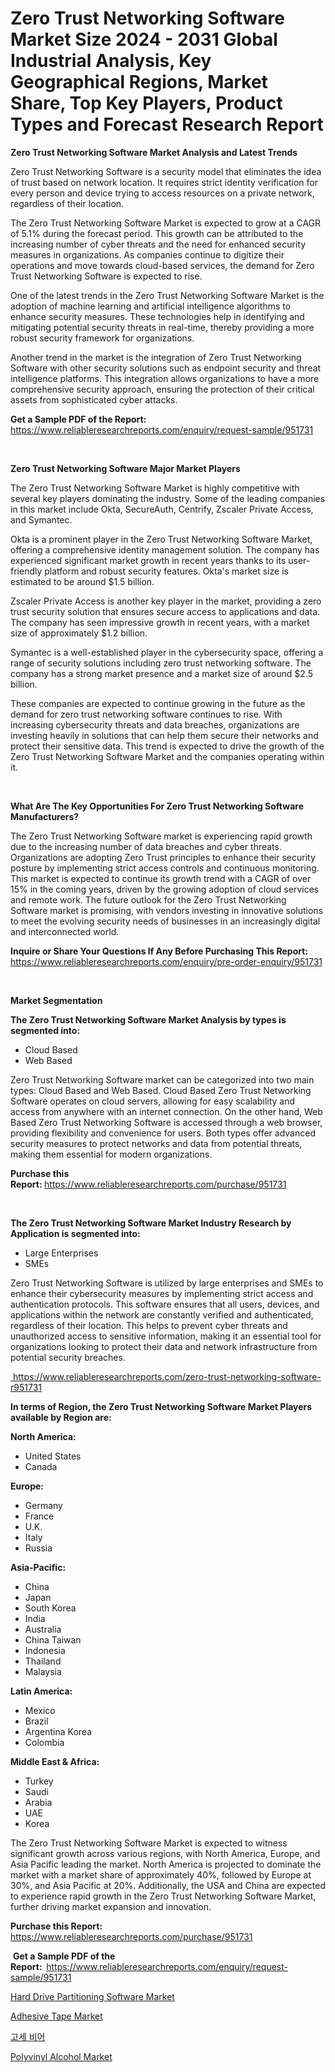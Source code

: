 <p><h1>Zero Trust Networking Software Market Size 2024 - 2031 Global Industrial Analysis, Key Geographical Regions, Market Share, Top Key Players, Product Types and Forecast Research Report</h1></p><p><strong>Zero Trust Networking Software Market Analysis and Latest Trends</strong></p>
<p><p>Zero Trust Networking Software is a security model that eliminates the idea of trust based on network location. It requires strict identity verification for every person and device trying to access resources on a private network, regardless of their location.</p><p>The Zero Trust Networking Software Market is expected to grow at a CAGR of 5.1% during the forecast period. This growth can be attributed to the increasing number of cyber threats and the need for enhanced security measures in organizations. As companies continue to digitize their operations and move towards cloud-based services, the demand for Zero Trust Networking Software is expected to rise.</p><p>One of the latest trends in the Zero Trust Networking Software Market is the adoption of machine learning and artificial intelligence algorithms to enhance security measures. These technologies help in identifying and mitigating potential security threats in real-time, thereby providing a more robust security framework for organizations.</p><p>Another trend in the market is the integration of Zero Trust Networking Software with other security solutions such as endpoint security and threat intelligence platforms. This integration allows organizations to have a more comprehensive security approach, ensuring the protection of their critical assets from sophisticated cyber attacks.</p></p>
<p><strong>Get a Sample PDF of the Report:&nbsp;</strong> <a href="https://www.reliableresearchreports.com/enquiry/request-sample/951731">https://www.reliableresearchreports.com/enquiry/request-sample/951731</a></p>
<p>&nbsp;</p>
<p><strong>Zero Trust Networking Software Major Market Players</strong></p>
<p><p>The Zero Trust Networking Software Market is highly competitive with several key players dominating the industry. Some of the leading companies in this market include Okta, SecureAuth, Centrify, Zscaler Private Access, and Symantec.</p><p>Okta is a prominent player in the Zero Trust Networking Software Market, offering a comprehensive identity management solution. The company has experienced significant market growth in recent years thanks to its user-friendly platform and robust security features. Okta's market size is estimated to be around $1.5 billion.</p><p>Zscaler Private Access is another key player in the market, providing a zero trust security solution that ensures secure access to applications and data. The company has seen impressive growth in recent years, with a market size of approximately $1.2 billion.</p><p>Symantec is a well-established player in the cybersecurity space, offering a range of security solutions including zero trust networking software. The company has a strong market presence and a market size of around $2.5 billion.</p><p>These companies are expected to continue growing in the future as the demand for zero trust networking software continues to rise. With increasing cybersecurity threats and data breaches, organizations are investing heavily in solutions that can help them secure their networks and protect their sensitive data. This trend is expected to drive the growth of the Zero Trust Networking Software Market and the companies operating within it.</p></p>
<p>&nbsp;</p>
<p><strong>What Are The Key Opportunities For Zero Trust Networking Software Manufacturers?</strong></p>
<p><p>The Zero Trust Networking Software market is experiencing rapid growth due to the increasing number of data breaches and cyber threats. Organizations are adopting Zero Trust principles to enhance their security posture by implementing strict access controls and continuous monitoring. This market is expected to continue its growth trend with a CAGR of over 15% in the coming years, driven by the growing adoption of cloud services and remote work. The future outlook for the Zero Trust Networking Software market is promising, with vendors investing in innovative solutions to meet the evolving security needs of businesses in an increasingly digital and interconnected world.</p></p>
<p><strong>Inquire or Share Your Questions If Any Before Purchasing This Report:</strong> <a href="https://www.reliableresearchreports.com/enquiry/pre-order-enquiry/951731">https://www.reliableresearchreports.com/enquiry/pre-order-enquiry/951731</a></p>
<p>&nbsp;</p>
<p><strong>Market Segmentation</strong></p>
<p><strong>The Zero Trust Networking Software Market Analysis by types is segmented into:</strong></p>
<p><ul><li>Cloud Based</li><li>Web Based</li></ul></p>
<p><p>Zero Trust Networking Software market can be categorized into two main types: Cloud Based and Web Based. Cloud Based Zero Trust Networking Software operates on cloud servers, allowing for easy scalability and access from anywhere with an internet connection. On the other hand, Web Based Zero Trust Networking Software is accessed through a web browser, providing flexibility and convenience for users. Both types offer advanced security measures to protect networks and data from potential threats, making them essential for modern organizations.</p></p>
<p><strong>Purchase this Report:&nbsp;</strong><a href="https://www.reliableresearchreports.com/purchase/951731">https://www.reliableresearchreports.com/purchase/951731</a></p>
<p>&nbsp;</p>
<p><strong>The Zero Trust Networking Software Market Industry Research by Application is segmented into:</strong></p>
<p><ul><li>Large Enterprises</li><li>SMEs</li></ul></p>
<p><p>Zero Trust Networking Software is utilized by large enterprises and SMEs to enhance their cybersecurity measures by implementing strict access and authentication protocols. This software ensures that all users, devices, and applications within the network are constantly verified and authenticated, regardless of their location. This helps to prevent cyber threats and unauthorized access to sensitive information, making it an essential tool for organizations looking to protect their data and network infrastructure from potential security breaches.</p></p>
<p><a href="https://www.reliableresearchreports.com/zero-trust-networking-software-r951731">&nbsp;https://www.reliableresearchreports.com/zero-trust-networking-software-r951731</a></p>
<p><strong>In terms of Region, the Zero Trust Networking Software Market Players available by Region are:</strong></p>
<p>
    <p> <strong> North America: </strong>
        <ul>
            <li>United States</li>
            <li>Canada</li>
        </ul>
        </p> 
    <p> <strong> Europe: </strong>
        <ul>
            <li>Germany</li>
            <li>France</li>
            <li>U.K.</li>
            <li>Italy</li>
            <li>Russia</li>
        </ul>
        </p> 
    <p> <strong> Asia-Pacific: </strong>
        <ul>
            <li>China</li>
            <li>Japan</li>
            <li>South Korea</li>
            <li>India</li>
            <li>Australia</li>
            <li>China Taiwan</li>
            <li>Indonesia</li>
            <li>Thailand</li>
            <li>Malaysia</li>
        </ul>
        </p> 
    <p> <strong> Latin America: </strong>
        <ul>
            <li>Mexico</li>
            <li>Brazil</li>
            <li>Argentina Korea</li>
            <li>Colombia</li>
        </ul>
        </p> 
    <p> <strong> Middle East & Africa: </strong>
        <ul>
            <li>Turkey</li>
            <li>Saudi</li>
            <li>Arabia</li>
            <li>UAE</li>
            <li>Korea</li>
        </ul>
    </p>
    </p>
<p><p>The Zero Trust Networking Software Market is expected to witness significant growth across various regions, with North America, Europe, and Asia Pacific leading the market. North America is projected to dominate the market with a market share of approximately 40%, followed by Europe at 30%, and Asia Pacific at 20%. Additionally, the USA and China are expected to experience rapid growth in the Zero Trust Networking Software Market, further driving market expansion and innovation.</p></p>
<p><strong>Purchase this Report: </strong><a href="https://www.reliableresearchreports.com/purchase/951731">https://www.reliableresearchreports.com/purchase/951731</a></p>
<p>&nbsp;<strong>Get a Sample PDF of the Report:&nbsp;&nbsp;</strong><a href="https://www.reliableresearchreports.com/enquiry/request-sample/951731">https://www.reliableresearchreports.com/enquiry/request-sample/951731</a></p>
<p><strong></strong></p>
<p><p><a href="https://github.com/RichRobinson5/Market-Research-Report-List-5/blob/main/hard-drive-partitioning-software-market.md">Hard Drive Partitioning Software Market</a></p><p><a href="https://www.linkedin.com/pulse/adhesive-tape-market-offers-provide-insightful-data-time-period-1keoc?trackingId=c5c%2FqFqGDAiXf8n%2BEXzrfQ%3D%3D">Adhesive Tape Market</a></p><p><a href="https://github.com/sougarounis/Market-Research-Report-List-3/blob/main/199196151400.md">고세 비어</a></p><p><a href="https://www.linkedin.com/pulse/polyvinyl-alcohol-market-research-report-reveals-latest-trends-pw2jc?trackingId=UqVII3airOtZtOv2nOQRHQ%3D%3D">Polyvinyl Alcohol Market</a></p></p>